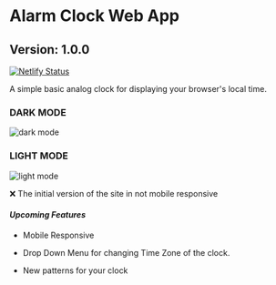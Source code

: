 # Alarm Clock Web App

## Version: 1.0.0

[![Netlify Status](https://api.netlify.com/api/v1/badges/7fd88e68-808c-4069-99b3-9394b2828cbe/deploy-status)](https://app.netlify.com/sites/dsa-clock-web-app/deploys)

A simple basic analog clock for displaying your browser's local time.

### DARK MODE

![dark mode](https://user-images.githubusercontent.com/53931676/108474676-b5392400-72b5-11eb-868b-d369824bf90c.png)

### LIGHT MODE

![light mode](https://user-images.githubusercontent.com/53931676/108474806-e154a500-72b5-11eb-8413-88d02911490e.png)

:x: The initial version of the site in not mobile responsive

#### _Upcoming Features_

- Mobile Responsive

- Drop Down Menu for changing Time Zone of the clock.

- New patterns for your clock
